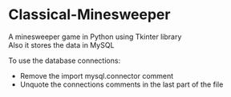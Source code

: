 # Classical-Minesweeper

A minesweeper game in Python using Tkinter library<br>
Also it stores the data in MySQL

To use the database connections:
- Remove the import mysql.connector comment
- Unquote the connections comments in the last part of the file
